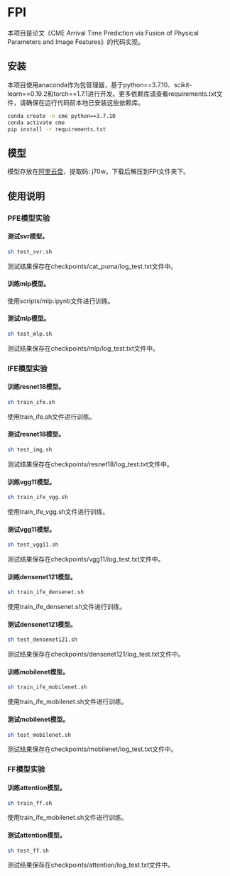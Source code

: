 # FPI

本项目是论文《CME Arrival Time Prediction via Fusion of Physical Parameters and Image Features》的代码实现。

## 安装

本项目使用anaconda作为包管理器，基于python==3.7.10、scikit-learn==0.19.2和torch==1.7.1进行开发。更多依赖库请查看requirements.txt文件，请确保在运行代码前本地已安装这些依赖库。

```sh
conda create -n cme python==3.7.10
conda activate cme
pip install -r requirements.txt
```

## 模型

模型存放在[阿里云盘](https://www.alipan.com/s/iztrcn7UScm)，提取码: j70w。下载后解压到FPI文件夹下。

## 使用说明

### PFE模型实验
#### 测试svr模型。
```sh
sh test_svr.sh
```
测试结果保存在checkpoints/cat_puma/log_test.txt文件中。

#### 训练mlp模型。
使用scripts/mlp.ipynb文件进行训练。

#### 测试mlp模型。
```sh
sh test_mlp.sh
```
测试结果保存在checkpoints/mlp/log_test.txt文件中。

### IFE模型实验
#### 训练resnet18模型。
```sh
sh train_ife.sh
```
使用train_ife.sh文件进行训练。

#### 测试resnet18模型。
```sh
sh test_img.sh
```
测试结果保存在checkpoints/resnet18/log_test.txt文件中。

#### 训练vgg11模型。
```sh
sh train_ife_vgg.sh
```
使用train_ife_vgg.sh文件进行训练。

#### 测试vgg11模型。
```sh
sh test_vgg11.sh
```
测试结果保存在checkpoints/vgg11/log_test.txt文件中。

#### 训练densenet121模型。
```sh
sh train_ife_densenet.sh
```
使用train_ife_densenet.sh文件进行训练。

#### 测试densenet121模型。
```sh
sh test_densenet121.sh
```
测试结果保存在checkpoints/densenet121/log_test.txt文件中。

#### 训练mobilenet模型。
```sh
sh train_ife_mobilenet.sh
```
使用train_ife_mobilenet.sh文件进行训练。

#### 测试mobilenet模型。
```sh
sh test_mobilenet.sh
```
测试结果保存在checkpoints/mobilenet/log_test.txt文件中。

### FF模型实验
#### 训练attention模型。
```sh
sh train_ff.sh
```
使用train_ife_mobilenet.sh文件进行训练。

#### 测试attention模型。
```sh
sh test_ff.sh
```
测试结果保存在checkpoints/attention/log_test.txt文件中。